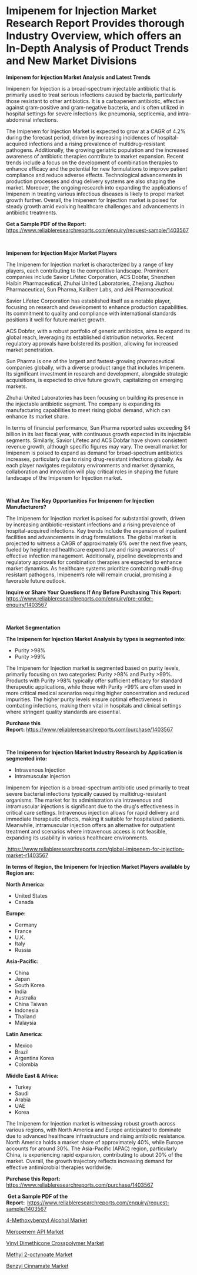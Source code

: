 <p><h1>Imipenem for Injection Market Research Report Provides thorough Industry Overview, which offers an In-Depth Analysis of Product Trends and New Market Divisions</h1></p><p><strong>Imipenem for Injection Market Analysis and Latest Trends</strong></p>
<p><p>Imipenem for Injection is a broad-spectrum injectable antibiotic that is primarily used to treat serious infections caused by bacteria, particularly those resistant to other antibiotics. It is a carbapenem antibiotic, effective against gram-positive and gram-negative bacteria, and is often utilized in hospital settings for severe infections like pneumonia, septicemia, and intra-abdominal infections. </p><p>The Imipenem for Injection Market is expected to grow at a CAGR of 4.2% during the forecast period, driven by increasing incidences of hospital-acquired infections and a rising prevalence of multidrug-resistant pathogens. Additionally, the growing geriatric population and the increased awareness of antibiotic therapies contribute to market expansion. Recent trends include a focus on the development of combination therapies to enhance efficacy and the potential for new formulations to improve patient compliance and reduce adverse effects. Technological advancements in production processes and drug delivery systems are also shaping the market. Moreover, the ongoing research into expanding the applications of Imipenem in treating various infectious diseases is likely to propel market growth further. Overall, the Imipenem for Injection market is poised for steady growth amid evolving healthcare challenges and advancements in antibiotic treatments.</p></p>
<p><strong>Get a Sample PDF of the Report:&nbsp;</strong> <a href="https://www.reliableresearchreports.com/enquiry/request-sample/1403567?utm_campaign=8&utm_medium=2&utm_source=Github&utm_content=ia&utm_term=13012025&utm_id=imipenem-for-injection">https://www.reliableresearchreports.com/enquiry/request-sample/1403567</a></p>
<p>&nbsp;</p>
<p><strong>Imipenem for Injection Major Market Players</strong></p>
<p><p>The Imipenem for Injection market is characterized by a range of key players, each contributing to the competitive landscape. Prominent companies include Savior Lifetec Corporation, ACS Dobfar, Shenzhen Haibin Pharmaceutical, Zhuhai United Laboratories, Zhejiang Jiuzhou Pharmaceutical, Sun Pharma, Kaliberr Labs, and Jeil Pharmaceutical.</p><p>Savior Lifetec Corporation has established itself as a notable player, focusing on research and development to enhance production capabilities. Its commitment to quality and compliance with international standards positions it well for future market growth.</p><p>ACS Dobfar, with a robust portfolio of generic antibiotics, aims to expand its global reach, leveraging its established distribution networks. Recent regulatory approvals have bolstered its position, allowing for increased market penetration.</p><p>Sun Pharma is one of the largest and fastest-growing pharmaceutical companies globally, with a diverse product range that includes Imipenem. Its significant investment in research and development, alongside strategic acquisitions, is expected to drive future growth, capitalizing on emerging markets.</p><p>Zhuhai United Laboratories has been focusing on building its presence in the injectable antibiotic segment. The company is expanding its manufacturing capabilities to meet rising global demand, which can enhance its market share.</p><p>In terms of financial performance, Sun Pharma reported sales exceeding $4 billion in its last fiscal year, with continuous growth expected in its injectable segments. Similarly, Savior Lifetec and ACS Dobfar have shown consistent revenue growth, although specific figures may vary. The overall market for Imipenem is poised to expand as demand for broad-spectrum antibiotics increases, particularly due to rising drug-resistant infections globally. As each player navigates regulatory environments and market dynamics, collaboration and innovation will play critical roles in shaping the future landscape of the Imipenem for Injection market.</p></p>
<p>&nbsp;</p>
<p><strong>What Are The Key Opportunities For Imipenem for Injection Manufacturers?</strong></p>
<p><p>The Imipenem for Injection market is poised for substantial growth, driven by increasing antibiotic-resistant infections and a rising prevalence of hospital-acquired infections. Key trends include the expansion of inpatient facilities and advancements in drug formulations. The global market is projected to witness a CAGR of approximately 6% over the next five years, fueled by heightened healthcare expenditure and rising awareness of effective infection management. Additionally, pipeline developments and regulatory approvals for combination therapies are expected to enhance market dynamics. As healthcare systems prioritize combating multi-drug resistant pathogens, Imipenem’s role will remain crucial, promising a favorable future outlook.</p></p>
<p><strong>Inquire or Share Your Questions If Any Before Purchasing This Report:</strong> <a href="https://www.reliableresearchreports.com/enquiry/pre-order-enquiry/1403567?utm_campaign=8&utm_medium=2&utm_source=Github&utm_content=ia&utm_term=13012025&utm_id=imipenem-for-injection">https://www.reliableresearchreports.com/enquiry/pre-order-enquiry/1403567</a></p>
<p>&nbsp;</p>
<p><strong>Market Segmentation</strong></p>
<p><strong>The Imipenem for Injection Market Analysis by types is segmented into:</strong></p>
<p><ul><li>Purity >98%</li><li>Purity >99%</li></ul></p>
<p><p>The Imipenem for Injection market is segmented based on purity levels, primarily focusing on two categories: Purity >98% and Purity >99%. Products with Purity >98% typically offer sufficient efficacy for standard therapeutic applications, while those with Purity >99% are often used in more critical medical scenarios requiring higher concentration and reduced impurities. The higher purity levels ensure optimal effectiveness in combating infections, making them vital in hospitals and clinical settings where stringent quality standards are essential.</p></p>
<p><strong>Purchase this Report:&nbsp;</strong><a href="https://www.reliableresearchreports.com/purchase/1403567?utm_campaign=8&utm_medium=2&utm_source=Github&utm_content=ia&utm_term=13012025&utm_id=imipenem-for-injection">https://www.reliableresearchreports.com/purchase/1403567</a></p>
<p>&nbsp;</p>
<p><strong>The Imipenem for Injection Market Industry Research by Application is segmented into:</strong></p>
<p><ul><li>Intravenous Injection</li><li>Intramuscular Injection</li></ul></p>
<p><p>Imipenem for injection is a broad-spectrum antibiotic used primarily to treat severe bacterial infections typically caused by multidrug-resistant organisms. The market for its administration via intravenous and intramuscular injections is significant due to the drug's effectiveness in critical care settings. Intravenous injection allows for rapid delivery and immediate therapeutic effects, making it suitable for hospitalized patients. Meanwhile, intramuscular injection offers an alternative for outpatient treatment and scenarios where intravenous access is not feasible, expanding its usability in various healthcare environments.</p></p>
<p><a href="https://www.reliableresearchreports.com/global-imipenem-for-injection-market-r1403567?utm_campaign=8&utm_medium=2&utm_source=Github&utm_content=ia&utm_term=13012025&utm_id=imipenem-for-injection">&nbsp;https://www.reliableresearchreports.com/global-imipenem-for-injection-market-r1403567</a></p>
<p><strong>In terms of Region, the Imipenem for Injection Market Players available by Region are:</strong></p>
<p>
    <p> <strong> North America: </strong>
        <ul>
            <li>United States</li>
            <li>Canada</li>
        </ul>
        </p> 
    <p> <strong> Europe: </strong>
        <ul>
            <li>Germany</li>
            <li>France</li>
            <li>U.K.</li>
            <li>Italy</li>
            <li>Russia</li>
        </ul>
        </p> 
    <p> <strong> Asia-Pacific: </strong>
        <ul>
            <li>China</li>
            <li>Japan</li>
            <li>South Korea</li>
            <li>India</li>
            <li>Australia</li>
            <li>China Taiwan</li>
            <li>Indonesia</li>
            <li>Thailand</li>
            <li>Malaysia</li>
        </ul>
        </p> 
    <p> <strong> Latin America: </strong>
        <ul>
            <li>Mexico</li>
            <li>Brazil</li>
            <li>Argentina Korea</li>
            <li>Colombia</li>
        </ul>
        </p> 
    <p> <strong> Middle East & Africa: </strong>
        <ul>
            <li>Turkey</li>
            <li>Saudi</li>
            <li>Arabia</li>
            <li>UAE</li>
            <li>Korea</li>
        </ul>
    </p>
    </p>
<p><p>The Imipenem for Injection market is witnessing robust growth across various regions, with North America and Europe anticipated to dominate due to advanced healthcare infrastructure and rising antibiotic resistance. North America holds a market share of approximately 40%, while Europe accounts for around 30%. The Asia-Pacific (APAC) region, particularly China, is experiencing rapid expansion, contributing to about 20% of the market. Overall, the growth trajectory reflects increasing demand for effective antimicrobial therapies worldwide.</p></p>
<p><strong>Purchase this Report: </strong><a href="https://www.reliableresearchreports.com/purchase/1403567?utm_campaign=8&utm_medium=2&utm_source=Github&utm_content=ia&utm_term=13012025&utm_id=imipenem-for-injection">https://www.reliableresearchreports.com/purchase/1403567</a></p>
<p>&nbsp;<strong>Get a Sample PDF of the Report:&nbsp;&nbsp;</strong><a href="https://www.reliableresearchreports.com/enquiry/request-sample/1403567?utm_campaign=8&utm_medium=2&utm_source=Github&utm_content=ia&utm_term=13012025&utm_id=imipenem-for-injection">https://www.reliableresearchreports.com/enquiry/request-sample/1403567</a></p>
<p><strong></strong></p>
<p><p><a href="https://github.com/mcfred89/Market-Research-Report-List-1/blob/main/4-methoxybenzyl-alcohol-market.md?utm_campaign=8&utm_medium=2&utm_source=Github&utm_content=ia&utm_term=13012025&utm_id=imipenem-for-injection">4-Methoxybenzyl Alcohol Market</a></p><p><a href="https://github.com/toldenargelia86/Market-Research-Report-List-1/blob/main/meropenem-api-market.md?utm_campaign=8&utm_medium=2&utm_source=Github&utm_content=ia&utm_term=13012025&utm_id=imipenem-for-injection">Meropenem API Market</a></p><p><a href="https://github.com/wileonie19657/Market-Research-Report-List-1/blob/main/vinyl-dimethicone-crosspolymer-market.md?utm_campaign=8&utm_medium=2&utm_source=Github&utm_content=ia&utm_term=13012025&utm_id=imipenem-for-injection">Vinyl Dimethicone Crosspolymer Market</a></p><p><a href="https://github.com/bornergabrielle89/Market-Research-Report-List-1/blob/main/methyl-2-octynoate-market.md?utm_campaign=8&utm_medium=2&utm_source=Github&utm_content=ia&utm_term=13012025&utm_id=imipenem-for-injection">Methyl 2-octynoate Market</a></p><p><a href="https://github.com/comasnickie/Market-Research-Report-List-1/blob/main/benzyl-cinnamate-market.md?utm_campaign=8&utm_medium=2&utm_source=Github&utm_content=ia&utm_term=13012025&utm_id=imipenem-for-injection">Benzyl Cinnamate Market</a></p></p>